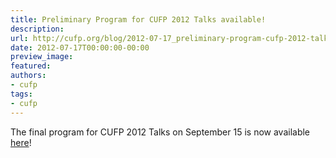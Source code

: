 ```yaml
---
title: Preliminary Program for CUFP 2012 Talks available!
description:
url: http://cufp.org/blog/2012-07-17_preliminary-program-cufp-2012-talks-available.html
date: 2012-07-17T00:00:00-00:00
preview_image:
featured:
authors:
- cufp
tags:
- cufp
---
```




<p>The final program for CUFP 2012 Talks on September 15 is now available <a href="http://cufp.org/2012/index.html#Day3SatSep15thTalks">here</a>!</p>

